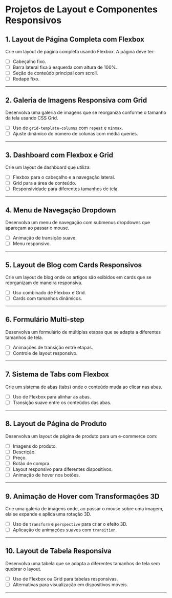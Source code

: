 # Projetos de Layout e Componentes Responsivos

## 1. Layout de Página Completa com Flexbox

Crie um layout de página completa usando Flexbox. A página deve ter:

- [ ] Cabeçalho fixo.
- [ ] Barra lateral fixa à esquerda com altura de 100%.
- [ ] Seção de conteúdo principal com scroll.
- [ ] Rodapé fixo.

---

## 2. Galeria de Imagens Responsiva com Grid

Desenvolva uma galeria de imagens que se reorganiza conforme o tamanho da tela usando CSS Grid.

- [ ] Uso de `grid-template-columns` com `repeat` e `minmax`.
- [ ] Ajuste dinâmico do número de colunas com media queries.

---

## 3. Dashboard com Flexbox e Grid

Crie um layout de dashboard que utiliza:

- [ ] Flexbox para o cabeçalho e a navegação lateral.
- [ ] Grid para a área de conteúdo.
- [ ] Responsividade para diferentes tamanhos de tela.

---

## 4. Menu de Navegação Dropdown

Desenvolva um menu de navegação com submenus dropdowns que apareçam ao passar o mouse.

- [ ] Animação de transição suave.
- [ ] Menu responsivo.

---

## 5. Layout de Blog com Cards Responsivos

Crie um layout de blog onde os artigos são exibidos em cards que se reorganizam de maneira responsiva.

- [ ] Uso combinado de Flexbox e Grid.
- [ ] Cards com tamanhos dinâmicos.

---

## 6. Formulário Multi-step

Desenvolva um formulário de múltiplas etapas que se adapta a diferentes tamanhos de tela.

- [ ] Animações de transição entre etapas.
- [ ] Controle de layout responsivo.

---

## 7. Sistema de Tabs com Flexbox

Crie um sistema de abas (tabs) onde o conteúdo muda ao clicar nas abas.

- [ ] Uso de Flexbox para alinhar as abas.
- [ ] Transição suave entre os conteúdos das abas.

---

## 8. Layout de Página de Produto

Desenvolva um layout de página de produto para um e-commerce com:

- [ ] Imagens do produto.
- [ ] Descrição.
- [ ] Preço.
- [ ] Botão de compra.
- [ ] Layout responsivo para diferentes dispositivos.
- [ ] Animação de hover nos botões.

---

## 9. Animação de Hover com Transformações 3D

Crie uma galeria de imagens onde, ao passar o mouse sobre uma imagem, ela se expande e aplica uma rotação 3D.

- [ ] Uso de `transform` e `perspective` para criar o efeito 3D.
- [ ] Aplicação de animações suaves com `transition`.

---

## 10. Layout de Tabela Responsiva

Desenvolva uma tabela que se adapta a diferentes tamanhos de tela sem quebrar o layout.

- [ ] Uso de Flexbox ou Grid para tabelas responsivas.
- [ ] Alternativas para visualização em dispositivos móveis.

---
